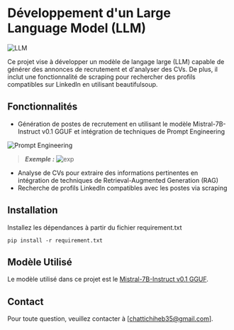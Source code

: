 # Développement d'un Large Language Model (LLM)
![LLM](https://github.com/user-attachments/assets/b675ad40-9ccc-4b87-8630-4e2f337cea75)


Ce projet vise à développer un modèle de langage large (LLM) capable de générer des annonces de recrutement et d'analyser des CVs. De plus, il inclut une fonctionnalité de scraping pour rechercher des profils compatibles sur LinkedIn en utilisant beautifulsoup.

## Fonctionnalités

- Génération de postes de recrutement en utilisant le modèle Mistral-7B-Instruct v0.1 GGUF et intégration de techniques de Prompt Engineering

![Prompt Engineering](https://github.com/user-attachments/assets/ded4580f-2f10-43e5-b708-dee05bc5fbbc)
> ***Exemple :*** 
![exp](https://github.com/user-attachments/assets/53afdadb-afd7-4d2a-93c0-a7138882f6f7)

- Analyse de CVs pour extraire des informations pertinentes en intégration de techniques de Retrieval-Augmented Generation (RAG)
- Recherche de profils LinkedIn compatibles avec les postes via scraping

## Installation

Installez les dépendances à partir du fichier requirement.txt 

 
    pip install -r requirement.txt
   

## Modèle Utilisé

Le modèle utilisé dans ce projet est le [Mistral-7B-Instruct v0.1 GGUF](https://huggingface.co/TheBloke/Mistral-7B-Instruct-v0.1-GGUF/blob/main/mistral-7b-instruct-v0.1.Q5_K_M.gguf).

## Contact
Pour toute question, veuillez contacter  à [chattichiheb35@gmail.com].




